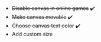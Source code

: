 * ~~Disable canvas in online games~~ ✔️
* ~~Make canvas movable~~ ✔️
* ~~Choose canvas text color~~ ✔️
* Add custom size 
